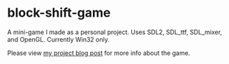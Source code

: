 # block-shift-game
A mini-game I made as a personal project. Uses SDL2, SDL_ttf, SDL_mixer, and OpenGL. Currently Win32 only.

Please view [my project blog post](https://hoangsprojects.blogspot.com/2018/02/block-shift-game-win32.html) for more info about the game.
